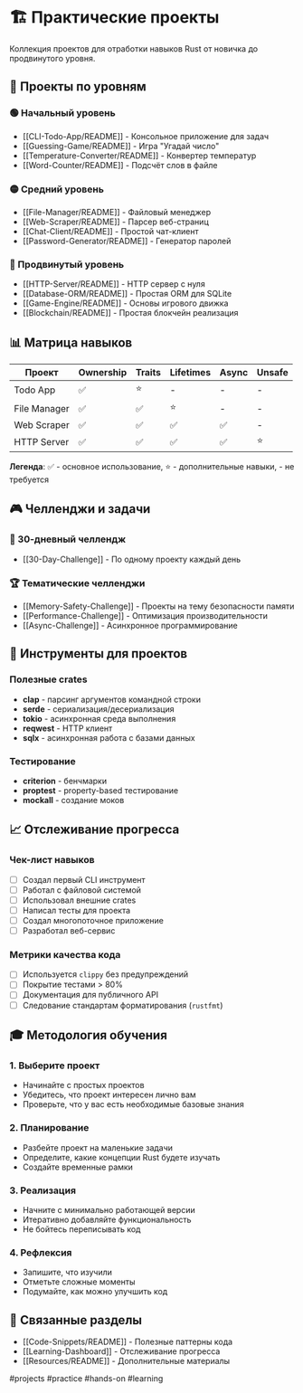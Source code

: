 # 🏗️ Практические проекты

Коллекция проектов для отработки навыков Rust от новичка до продвинутого уровня.

## 🎯 Проекты по уровням

### 🟢 Начальный уровень
- [[CLI-Todo-App/README]] - Консольное приложение для задач
- [[Guessing-Game/README]] - Игра "Угадай число"
- [[Temperature-Converter/README]] - Конвертер температур
- [[Word-Counter/README]] - Подсчёт слов в файле

### 🟡 Средний уровень  
- [[File-Manager/README]] - Файловый менеджер
- [[Web-Scraper/README]] - Парсер веб-страниц
- [[Chat-Client/README]] - Простой чат-клиент
- [[Password-Generator/README]] - Генератор паролей

### 🔴 Продвинутый уровень
- [[HTTP-Server/README]] - HTTP сервер с нуля
- [[Database-ORM/README]] - Простая ORM для SQLite  
- [[Game-Engine/README]] - Основы игрового движка
- [[Blockchain/README]] - Простая блокчейн реализация

## 📊 Матрица навыков

| Проект | Ownership | Traits | Lifetimes | Async | Unsafe |
|--------|-----------|--------|-----------|-------|---------|
| Todo App | ✅ | ⭐ | - | - | - |
| File Manager | ✅ | ✅ | ⭐ | - | - |
| Web Scraper | ✅ | ✅ | ✅ | ✅ | - |
| HTTP Server | ✅ | ✅ | ✅ | ✅ | ⭐ |

**Легенда**: ✅ - основное использование, ⭐ - дополнительные навыки, - не требуется

## 🎮 Челленджи и задачи

### 📅 30-дневный челлендж
- [[30-Day-Challenge]] - По одному проекту каждый день

### 🏆 Тематические челленджи  
- [[Memory-Safety-Challenge]] - Проекты на тему безопасности памяти
- [[Performance-Challenge]] - Оптимизация производительности
- [[Async-Challenge]] - Асинхронное программирование

## 🔧 Инструменты для проектов

### Полезные crates
- **clap** - парсинг аргументов командной строки
- **serde** - сериализация/десериализация  
- **tokio** - асинхронная среда выполнения
- **reqwest** - HTTP клиент
- **sqlx** - асинхронная работа с базами данных

### Тестирование
- **criterion** - бенчмарки
- **proptest** - property-based тестирование
- **mockall** - создание моков

## 📈 Отслеживание прогресса

### Чек-лист навыков
- [ ] Создал первый CLI инструмент
- [ ] Работал с файловой системой  
- [ ] Использовал внешние crates
- [ ] Написал тесты для проекта
- [ ] Создал многопоточное приложение
- [ ] Разработал веб-сервис

### Метрики качества кода
- [ ] Используется `clippy` без предупреждений
- [ ] Покрытие тестами > 80%
- [ ] Документация для публичного API
- [ ] Следование стандартам форматирования (`rustfmt`)

## 🎓 Методология обучения

### 1. Выберите проект
- Начинайте с простых проектов
- Убедитесь, что проект интересен лично вам
- Проверьте, что у вас есть необходимые базовые знания

### 2. Планирование
- Разбейте проект на маленькие задачи
- Определите, какие концепции Rust будете изучать
- Создайте временные рамки

### 3. Реализация
- Начните с минимально работающей версии
- Итеративно добавляйте функциональность  
- Не бойтесь переписывать код

### 4. Рефлексия
- Запишите, что изучили
- Отметьте сложные моменты
- Подумайте, как можно улучшить код

## 🔗 Связанные разделы
- [[Code-Snippets/README]] - Полезные паттерны кода
- [[Learning-Dashboard]] - Отслеживание прогресса
- [[Resources/README]] - Дополнительные материалы

#projects #practice #hands-on #learning